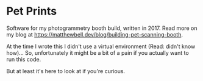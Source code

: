 # Pet Prints
Software for my photogrammetry booth build, written in 2017. Read more on my blog at https://matthewbell.dev/blog/building-pet-scanning-booth.

At the time I wrote this I didn't use a virtual environment (Read: didn't know how)... So, unfortunately it might be a bit of a pain if you actually want to run this code.

But at least it's here to look at if you're curious.